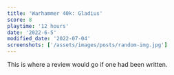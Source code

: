```yaml
---
title: 'Warhammer 40k: Gladius'
score: 8
playtime: '12 hours'
date: '2022-6-5'
modified_date: '2022-07-04'
screenshots: ['/assets/images/posts/random-img.jpg']
---
```


This is where a review would go if one had been written.
